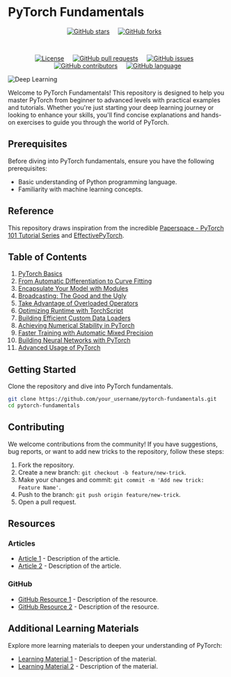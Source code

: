 # PyTorch Fundamentals

<div align="center">

[![GitHub stars](https://img.shields.io/github/stars/ml-dev-world/pytorch-fundamentals.svg?style=social)](https://github.com/ml-dev-world/pytorch-fundamentals/stargazers)
&nbsp;&nbsp;&nbsp;
[![GitHub forks](https://img.shields.io/github/forks/ml-dev-world/pytorch-fundamentals.svg?style=social)](https://github.com/ml-dev-world/pytorch-fundamentals/network/members)
&nbsp;&nbsp;&nbsp;

<br>



[![License](https://img.shields.io/github/license/ml-dev-world/pytorch-fundamentals.svg)](https://opensource.org/licenses/Apache-2.0)
&nbsp;&nbsp;&nbsp;
[![GitHub pull requests](https://img.shields.io/github/issues-pr/ml-dev-world/pytorch-fundamentals.svg)](https://github.com/ml-dev-world/pytorch-fundamentals/pulls)
&nbsp;&nbsp;&nbsp;
[![GitHub issues](https://img.shields.io/github/issues/ml-dev-world/pytorch-fundamentals.svg)](https://github.com/ml-dev-world/pytorch-fundamentals/issues)
&nbsp;&nbsp;&nbsp;
[![GitHub contributors](https://img.shields.io/github/contributors/ml-dev-world/pytorch-fundamentals.svg)](https://github.com/ml-dev-world/pytorch-fundamentals/graphs/contributors)
&nbsp;&nbsp;&nbsp;
[![GitHub language](https://img.shields.io/github/languages/top/ml-dev-world/pytorch-fundamentals.svg)](https://github.com/ml-dev-world/pytorch-fundamentals)

</div>



![Deep Learning](https://images.ctfassets.net/rc8q7tcpu9y3/4N9rb37CEIfSE6MQCh7tLx/393b411ead140cdf9d9255dee2aa5a97/Facebook-PyTorch-Conference-Experience-Design-Social.jpg?w=1200&h=630&fit=fill&fm=jpg&q=90)

Welcome to PyTorch Fundamentals! This repository is designed to help you master PyTorch from beginner to advanced levels with practical examples and tutorials. Whether you're just starting your deep learning journey or looking to enhance your skills, you'll find concise explanations and hands-on exercises to guide you through the world of PyTorch.

## Prerequisites

Before diving into PyTorch fundamentals, ensure you have the following prerequisites:

- Basic understanding of Python programming language.
- Familiarity with machine learning concepts.
  
## Reference
This repository draws inspiration from the incredible [Paperspace - PyTorch 101 Tutorial Series](https://github.com/Paperspace/PyTorch-101-Tutorial-Series) and [EffectivePyTorch](https://github.com/vahidk/EffectivePyTorch?tab=readme-ov-file#modules).

## Table of Contents

1. [PyTorch Basics](./01_Building_Your_First_Neural_Network.ipynb)
2. [From Automatic Differentiation to Curve Fitting](./02_Pixels_To_Prediction_Using_ConvNet.ipynb)
3. [Encapsulate Your Model with Modules](./03_Encapsulate_your_model_with_Modules.ipynb)
4. [Broadcasting: The Good and the Ugly](./04_Broadcasting_the_good_and_the_ugly.ipynb)
5. [Take Advantage of Overloaded Operators](./05_Take_advantage_of_the_overloaded_operators.ipynb)
6. [Optimizing Runtime with TorchScript](./06_Optimizing_runtime_with_TorchScript.ipynb)
7. [Building Efficient Custom Data Loaders](./07_Building_efficient_custom_data_loaders.ipynb)
8. [Achieving Numerical Stability in PyTorch](./08_Numerical_stability_with_PyTorch.ipynb)
9. [Faster Training with Automatic Mixed Precision](./09_Faster_training_with_mixed_precision.ipynb)
10. [Building Neural Networks with PyTorch](./10_Building_Neural_Network_with_Pytorch.ipynb)
11. [Advanced Usage of PyTorch](./11_Pytorch_Advanced_Usage.ipynb)

## Getting Started

Clone the repository and dive into PyTorch fundamentals.

```bash
git clone https://github.com/your_username/pytorch-fundamentals.git
cd pytorch-fundamentals
```

## Contributing

We welcome contributions from the community! If you have suggestions, bug reports, or want to add new tricks to the repository, follow these steps:

1. Fork the repository.
2. Create a new branch: `git checkout -b feature/new-trick`.
3. Make your changes and commit: `git commit -m 'Add new trick: Feature Name'`.
4. Push to the branch: `git push origin feature/new-trick`.
5. Open a pull request.

## Resources

### Articles

- [Article 1](#) - Description of the article.
- [Article 2](#) - Description of the article.

### GitHub

- [GitHub Resource 1](#) - Description of the resource.
- [GitHub Resource 2](#) - Description of the resource.

## Additional Learning Materials

Explore more learning materials to deepen your understanding of PyTorch:

- [Learning Material 1](#) - Description of the material.
- [Learning Material 2](#) - Description of the material.
